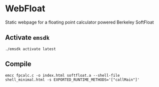 # WebFloat
Static webpage for a floating point calculator powered Berkeley SoftFloat 

## Activate `emsdk`
```
./emsdk activate latest
```

## Compile
```
emcc fpcalc.c -o index.html softfloat.a --shell-file shell_minimal.html -s EXPORTED_RUNTIME_METHODS='["callMain"]'
```